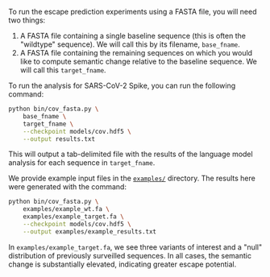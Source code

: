 To run the escape prediction experiments using a FASTA file, you will need two things:

1. A FASTA file containing a single baseline sequence (this is often the "wildtype" sequence). We will call this by its filename, `base_fname`.
2. A FASTA file containing the remaining sequences on which you would like to compute semantic change relative to the baseline sequence. We will call this `target_fname`.

To run the analysis for SARS-CoV-2 Spike, you can run the following command:
```bash
python bin/cov_fasta.py \
    base_fname \
    target_fname \
    --checkpoint models/cov.hdf5 \
    --output results.txt
```
This will output a tab-delimited file with the results of the language model analysis for each sequence in `target_fname`.

We provide example input files in the [`examples/`](examples) directory. The results here were generated with the command:
```bash
python bin/cov_fasta.py \
    examples/example_wt.fa \
    examples/example_target.fa \
    --checkpoint models/cov.hdf5 \
    --output examples/example_results.txt
```

In `examples/example_target.fa`, we see three variants of interest and a "null" distribution of previously surveilled sequences. In all cases, the semantic change is substantially elevated, indicating greater escape potential.